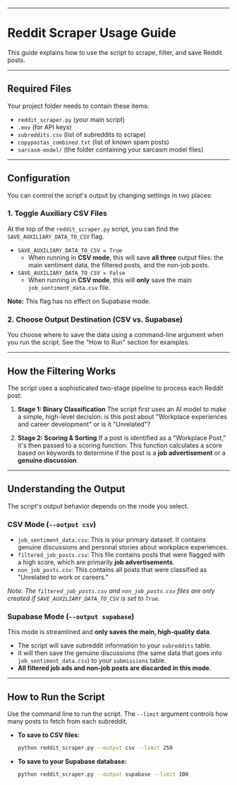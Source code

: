 -----

# Reddit Scraper Usage Guide

This guide explains how to use the script to scrape, filter, and save Reddit posts.

-----

## Required Files

Your project folder needs to contain these items:

  * `reddit_scraper.py` (your main script)
  * `.env` (for API keys)
  * `subreddits.csv` (list of subreddits to scrape)
  * `copypastas_combined.txt` (list of known spam posts)
  * `sarcasm-model/` (the folder containing your sarcasm model files)

-----

## Configuration

You can control the script's output by changing settings in two places:

### 1\. Toggle Auxiliary CSV Files

At the top of the `reddit_scraper.py` script, you can find the `SAVE_AUXILIARY_DATA_TO_CSV` flag.

  * `SAVE_AUXILIARY_DATA_TO_CSV = True`
      * When running in **CSV mode**, this will save **all three** output files: the main sentiment data, the filtered posts, and the non-job posts.
  * `SAVE_AUXILIARY_DATA_TO_CSV = False`
      * When running in **CSV mode**, this will **only** save the main `job_sentiment_data.csv` file.

**Note:** This flag has no effect on Supabase mode.

### 2\. Choose Output Destination (CSV vs. Supabase)

You choose where to save the data using a command-line argument when you run the script. See the "How to Run" section for examples.

-----

## How the Filtering Works

The script uses a sophisticated two-stage pipeline to process each Reddit post:

1.  **Stage 1: Binary Classification**
    The script first uses an AI model to make a simple, high-level decision: is this post about "Workplace experiences and career development" or is it "Unrelated"?

2.  **Stage 2: Scoring & Sorting**
    If a post is identified as a "Workplace Post," it's then passed to a scoring function. This function calculates a score based on keywords to determine if the post is a **job advertisement** or a **genuine discussion**.

-----

## Understanding the Output

The script's output behavior depends on the mode you select.

### CSV Mode (`--output csv`)

  * `job_sentiment_data.csv`: This is your primary dataset. It contains genuine discussions and personal stories about workplace experiences.
  * `filtered_job_posts.csv`: This file contains posts that were flagged with a high score, which are primarily **job advertisements**.
  * `non_job_posts.csv`: This contains all posts that were classified as "Unrelated to work or careers."

*Note: The `filtered_job_posts.csv` and `non_job_posts.csv` files are only created if `SAVE_AUXILIARY_DATA_TO_CSV` is set to `True`.*

### Supabase Mode (`--output supabase`)

This mode is streamlined and **only saves the main, high-quality data**.

  * The script will save subreddit information to your `subreddits` table.
  * It will then save the genuine discussions (the same data that goes into `job_sentiment_data.csv`) to your `submissions` table.
  * **All filtered job ads and non-job posts are discarded in this mode.**

-----

## How to Run the Script

Use the command line to run the script. The `--limit` argument controls how many posts to fetch from each subreddit.

  * **To save to CSV files:**
    ```bash
    python reddit_scraper.py --output csv --limit 250
    ```
  * **To save to your Supabase database:**
    ```bash
    python reddit_scraper.py --output supabase --limit 100
    ```